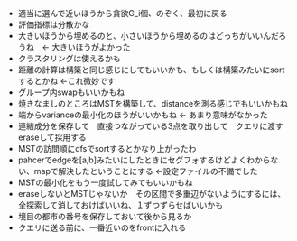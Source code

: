 - 適当に選んで近いほうから貪欲G_i個、のぞく、最初に戻る
- 評価指標は分散かな
- 大きいほうから埋めるのと、小さいほうから埋めるのはどっちがいいんだろうね　<- 大きいほうがよかった
- クラスタリングは使えるかも
- 距離の計算は構築と同じ感じにしてもいいかも、もしくは構築みたいにsortするとかね <-これ微妙です
- グループ内swapもいいかもね
- 焼きなましのところはMSTを構築して、distanceを測る感じでもいいかもね
- 端からvarianceの最小化のほうがいいかもね <- あまり意味がなかった
- 連結成分を保存して　直接つながっている3点を取り出して　クエリに渡す　eraseして採用する
- MSTの訪問順にdfsでsortするとかなり上がったわ
- pahcerでedgeを[a,b]みたいにしたときにセグフォするけどよくわからない、mapで解決したということにする <-設定ファイルの不備でした
- MSTの最小化をもう一度試してみてもいいかもね
- eraseしないとMSTじゃないか　その区間で多重辺がないようにするには、全探索して消しておけばいいね、１ずつずらせばいいかも
- 境目の都市の番号を保存しておいて後から見るか
- クエリに送る前に、一番近いのをfrontに入れる